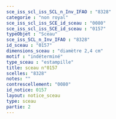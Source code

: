 ```yaml
---
sce_iss_scl_iss_SCL_n_Inv_IFAO : "8328"
categorie : "non royal"
sce_iss_scl_iss_SCE_id_sceau : "0080"
sce_iss_scl_iss_SCE_id_sceau : "0157"
typeObjet : "Sceau"
sce_iss_SCL_n_Inv_IFAO : "8328"
id_sceau : "0157"
dimensions_sceau : "diamètre 2,4 cm"
motif : "indéterminé"
type_sceau : "estampille"
title: sceau n°0157
scelles: "8328"
notes: ""
contrescellement: "0080"
id_notice: 0157
layout: notice_sceau
type: sceau
partie: 2
---
```

